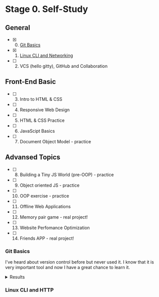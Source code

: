 # Stage 0. Self-Study

## General
- [X] 0. [Git Basics](#git-basics) 
- [x] 1. [Linux CLI and Networking](#linux-cli-and-http)
- [ ] 2. VCS (hello gitty), GitHub and Collaboration

## Front-End Basic
- [ ] 3. Intro to HTML & CSS
- [ ] 4. Responsive Web Design
- [ ] 5. HTML & CSS Practice
- [ ] 6. JavaScipt Basics
- [ ] 7. Document Object Model - practice 

## Advansed Topics
- [ ]  8. Building a Tiny JS World (pre-OOP) - practice
- [ ]  9. Object oriented JS - practice
- [ ] 10. OOP exercise - practice
- [ ] 11. Offline Web Applications
- [ ] 12. Memory pair game - real project!
- [ ] 13. Website Perfomance Optimization 
- [ ] 14. Friends APP - real project!


### Git Basics
<p>I've heard about version control before but never used it. I know that it is very important tool and now I have a great chance to learn it.</p>
<details><summary>Results</summary>
<img src="/img/Introduction-to-Version-Control.jpg" alt="Introduction to Version Control screenshot" title="Introduction to Version Control">
<img src="/img/Using-Git-Locally.jpg" alt="Using Git Locally screenshot" title="Using Git Locally">
<img src="/img/Git-and-GitHub-Introduction.jpg" alt="Git and GitHub Introduction screenshot" title="Git & GitHub Introduction">
<img src="/img/Git-and-GitHub-Push-and-Pull.jpg" alt="Git & GitHub Push and Pull screenshot" title="Git & GitHub Push and Pull">
</details>

### Linux CLI and HTTP